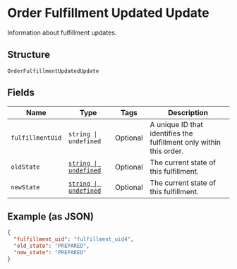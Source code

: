 
# Order Fulfillment Updated Update

Information about fulfillment updates.

## Structure

`OrderFulfillmentUpdatedUpdate`

## Fields

| Name | Type | Tags | Description |
|  --- | --- | --- | --- |
| `fulfillmentUid` | `string \| undefined` | Optional | A unique ID that identifies the fulfillment only within this order. |
| `oldState` | [`string \| undefined`](../../doc/models/order-fulfillment-state.md) | Optional | The current state of this fulfillment. |
| `newState` | [`string \| undefined`](../../doc/models/order-fulfillment-state.md) | Optional | The current state of this fulfillment. |

## Example (as JSON)

```json
{
  "fulfillment_uid": "fulfillment_uid4",
  "old_state": "PREPARED",
  "new_state": "PREPARED"
}
```

